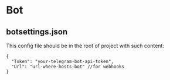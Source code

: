 # Bot

## botsettings.json
This config file should be in the root of project with such content:<br>
```
{
  "Token": "your-telegram-bot-api-token",
  "Url": "url-where-hosts-bot" //for webhooks
}
```
